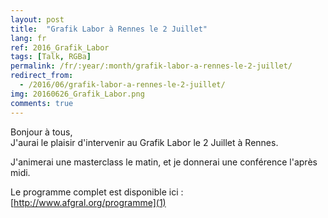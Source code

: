 ```yaml
---
layout: post
title:  "Grafik Labor à Rennes le 2 Juillet"
lang: fr
ref: 2016_Grafik_Labor
tags: [Talk, RGBa]
permalink: /fr/:year/:month/grafik-labor-a-rennes-le-2-juillet/
redirect_from:
  - /2016/06/grafik-labor-a-rennes-le-2-juillet/
img: 20160626_Grafik_Labor.png
comments: true
---
```


Bonjour à tous,  
J'aurai le plaisir d'intervenir au Grafik Labor le 2 Juillet à Rennes.

J'animerai une masterclass le matin, et je donnerai une conférence l'après midi.

Le programme complet est disponible ici : [http://www.afgral.org/programme](1)

[1]: http://www.afgral.org/programme
